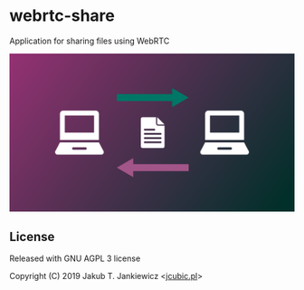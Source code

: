 # webrtc-share
Application for sharing files using WebRTC

![Vector illustration with computers, file icon and arrows](https://raw.githubusercontent.com/jcubic/webrtc-share/master/img/cover.png)

## License

Released with GNU AGPL 3 license

Copyright (C) 2019 Jakub T. Jankiewicz <[jcubic.pl](https://jcubic.pl)>
